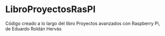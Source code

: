 # LibroProyectosRasPI
Código creado a lo largo del libro Proyectos avanzados con Raspberry Pi, de Eduardo Roldán Hervás

